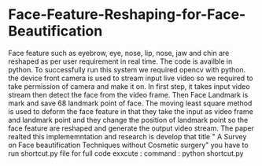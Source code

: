# Face-Feature-Reshaping-for-Face-Beautification
Face feature such as eyebrow, eye, nose, lip, nose, jaw and chin are reshaped as per user requirement in real time.
The code is availble in python. To successfully run this system we required opencv with python.
the device front camera is used to stream input live video so we required to take permission of camera and make it on.
In first step, it takes input video stream then detect the face from the video frame.
Then Face Landmark is mark and save 68 landmark point of face.
The moving least square method is used to deform the face feature in that they take the input as video frame and landmark point and they change the position of landmark point so the face feature are reshaped and generate the output video stream.
The paper realted this implememntation and research is develop that title " A Survey on Face beautification Techniques without Cosmetic surgery"
you have to run shortcut.py file for full code exxcute : command : python shortcut.py


